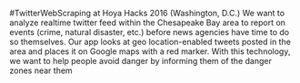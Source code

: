 #TwitterWebScraping at Hoya Hacks 2016 (Washington, D.C.)
We want to analyze realtime twitter feed within the Chesapeake Bay area to report on events (crime, natural disaster, etc.) before news agencies have time to do so themselves. Our app looks at geo location-enabled tweets posted in the area and places it on Google maps with a red marker. With this technology, we want to help people avoid danger by informing them of the danger zones near them
